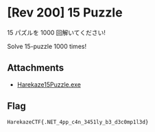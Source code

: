 # [Rev 200] 15 Puzzle

15 パズルを 1000 回解いてください!

Solve 15-puzzle 1000 times!

## Attachments

- [Harekaze15Puzzle.exe](attachments/Harekaze15Puzzle.exe)

## Flag
```
HarekazeCTF{.NET_4pp_c4n_3451ly_b3_d3c0mp1l3d}
```
